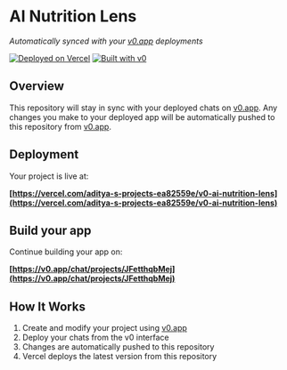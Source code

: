 # AI Nutrition Lens

*Automatically synced with your [v0.app](https://v0.app) deployments*

[![Deployed on Vercel](https://img.shields.io/badge/Deployed%20on-Vercel-black?style=for-the-badge&logo=vercel)](https://vercel.com/aditya-s-projects-ea82559e/v0-ai-nutrition-lens)
[![Built with v0](https://img.shields.io/badge/Built%20with-v0.app-black?style=for-the-badge)](https://v0.app/chat/projects/JFetthqbMej)

## Overview

This repository will stay in sync with your deployed chats on [v0.app](https://v0.app).
Any changes you make to your deployed app will be automatically pushed to this repository from [v0.app](https://v0.app).

## Deployment

Your project is live at:

**[https://vercel.com/aditya-s-projects-ea82559e/v0-ai-nutrition-lens](https://vercel.com/aditya-s-projects-ea82559e/v0-ai-nutrition-lens)**

## Build your app

Continue building your app on:

**[https://v0.app/chat/projects/JFetthqbMej](https://v0.app/chat/projects/JFetthqbMej)**

## How It Works

1. Create and modify your project using [v0.app](https://v0.app)
2. Deploy your chats from the v0 interface
3. Changes are automatically pushed to this repository
4. Vercel deploys the latest version from this repository